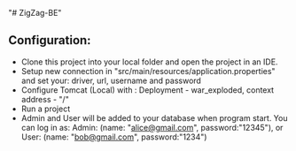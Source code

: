 "# ZigZag-BE" 
## **Configuration:**

- Сlone this project into your local folder and open the project in an IDE.
- Setup new connection in "src/main/resources/application.properties" and set your: driver, url, username and password
- Configure Tomcat (Local) with : Deployment - war_exploded, context address - "/"
- Run a project
- Admin and User will be added to your database when program start. You can log in as: Admin: (name: "alice@gmail.com", password:"12345"), or
  User: (name: "bob@gmail.com", password:"1234")
